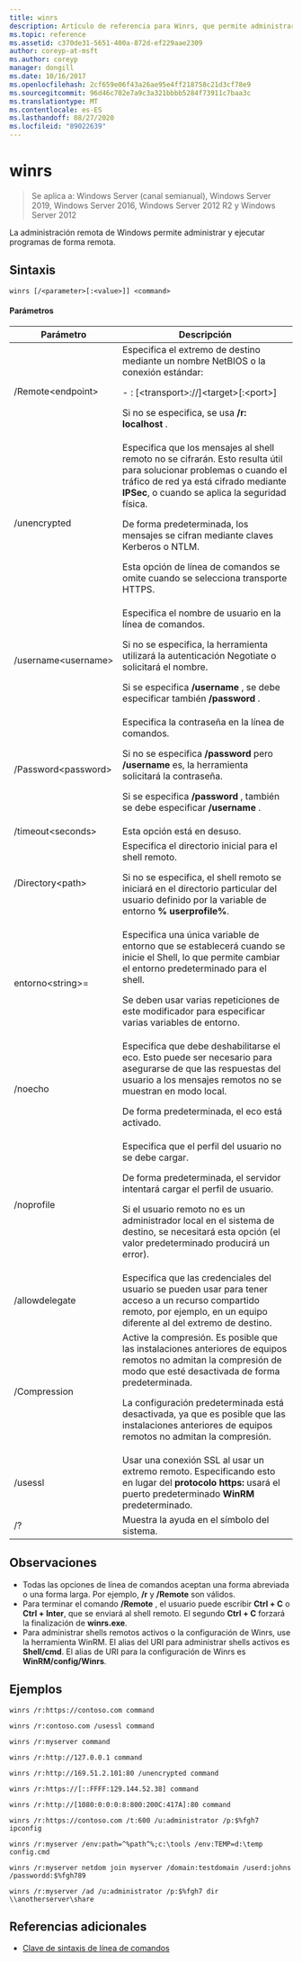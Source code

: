 ```yaml
---
title: winrs
description: Artículo de referencia para Winrs, que permite administrar y ejecutar programas de forma remota.
ms.topic: reference
ms.assetid: c370de31-5651-400a-872d-ef229aae2309
author: coreyp-at-msft
ms.author: coreyp
manager: dongill
ms.date: 10/16/2017
ms.openlocfilehash: 2cf659e06f43a26ae95e4ff218758c21d3cf78e9
ms.sourcegitcommit: 96d46c702e7a9c3a321bbbb5284f73911c7baa3c
ms.translationtype: MT
ms.contentlocale: es-ES
ms.lasthandoff: 08/27/2020
ms.locfileid: "89022639"
---
```

# <a name="winrs"></a>winrs

> Se aplica a: Windows Server (canal semianual), Windows Server 2019, Windows Server 2016, Windows Server 2012 R2 y Windows Server 2012

La administración remota de Windows permite administrar y ejecutar programas de forma remota.
## <a name="syntax"></a>Sintaxis
```
winrs [/<parameter>[:<value>]] <command>
```
#### <a name="parameters"></a>Parámetros

|           Parámetro            |                                                                                                                                                                                    Descripción                                                                                                                                                                                     |
|--------------------------------|------------------------------------------------------------------------------------------------------------------------------------------------------------------------------------------------------------------------------------------------------------------------------------------------------------------------------------------------------------------------------------|
|      /Remote\<endpoint>       |                                                                                          Especifica el extremo de destino mediante un nombre NetBIOS o la conexión estándar:<p>-   <url>: [\<transport>://]\<target>[:\<port>]<p>Si no se especifica, se usa **/r: localhost** .                                                                                          |
|          /unencrypted          | Especifica que los mensajes al shell remoto no se cifrarán. Esto resulta útil para solucionar problemas o cuando el tráfico de red ya está cifrado mediante **IPSec**, o cuando se aplica la seguridad física.<p>De forma predeterminada, los mensajes se cifran mediante claves Kerberos o NTLM.<p>Esta opción de línea de comandos se omite cuando se selecciona transporte HTTPS. |
|     /username\<username>      |                                                                                Especifica el nombre de usuario en la línea de comandos.<p>Si no se especifica, la herramienta utilizará la autenticación Negotiate o solicitará el nombre.<p>Si se especifica **/username** , se debe especificar también **/password** .                                                                                 |
|     /Password\<password>      |                                                                           Especifica la contraseña en la línea de comandos.<p>Si no se especifica **/password** pero **/username** es, la herramienta solicitará la contraseña.<p>Si se especifica **/password** , también se debe especificar **/username** .                                                                            |
|      /timeout\<seconds>       |                                                                                                                                                                             Esta opción está en desuso.                                                                                                                                                                             |
|       /Directory\<path>       |                                                                                            Especifica el directorio inicial para el shell remoto.<p>Si no se especifica, el shell remoto se iniciará en el directorio particular del usuario definido por la variable de entorno **% userprofile%**.                                                                                             |
| entorno\<string>=<value> |                                                                          Especifica una única variable de entorno que se establecerá cuando se inicie el Shell, lo que permite cambiar el entorno predeterminado para el shell.<p>Se deben usar varias repeticiones de este modificador para especificar varias variables de entorno.                                                                          |
|            /noecho             |                                                                                                    Especifica que debe deshabilitarse el eco. Esto puede ser necesario para asegurarse de que las respuestas del usuario a los mensajes remotos no se muestran en modo local.<p>De forma predeterminada, el eco está activado.                                                                                                    |
|           /noprofile           |                                              Especifica que el perfil del usuario no se debe cargar.<p>De forma predeterminada, el servidor intentará cargar el perfil de usuario.<p>Si el usuario remoto no es un administrador local en el sistema de destino, se necesitará esta opción (el valor predeterminado producirá un error).                                               |
|         /allowdelegate         |                                                                                                                  Especifica que las credenciales del usuario se pueden usar para tener acceso a un recurso compartido remoto, por ejemplo, en un equipo diferente al del extremo de destino.                                                                                                                   |
|          /Compression          |                                                                           Active la compresión.  Es posible que las instalaciones anteriores de equipos remotos no admitan la compresión de modo que esté desactivada de forma predeterminada.<p>La configuración predeterminada está desactivada, ya que es posible que las instalaciones anteriores de equipos remotos no admitan la compresión.                                                                           |
|            /usessl             |                                                                                                               Usar una conexión SSL al usar un extremo remoto.  Especificando esto en lugar del **protocolo https:** usará el puerto predeterminado **WinRM** predeterminado.                                                                                                                |
|               /?               |                                                                                                                                                                        Muestra la ayuda en el símbolo del sistema.                                                                                                                                                                        |

## <a name="remarks"></a>Observaciones
-   Todas las opciones de línea de comandos aceptan una forma abreviada o una forma larga. Por ejemplo, **/r** y **/Remote** son válidos.
-   Para terminar el comando **/Remote** , el usuario puede escribir **Ctrl + C** o **Ctrl + Inter**, que se enviará al shell remoto. El segundo **Ctrl + C** forzará la finalización de **winrs.exe**.
-   Para administrar shells remotos activos o la configuración de Winrs, use la herramienta WinRM.  El alias del URI para administrar shells activos es **Shell/cmd**.  El alias de URI para la configuración de Winrs es **WinRM/config/Winrs**.

## <a name="examples"></a>Ejemplos
```
winrs /r:https://contoso.com command
```
```
winrs /r:contoso.com /usessl command
```
```
winrs /r:myserver command
```
```
winrs /r:http://127.0.0.1 command
```
```
winrs /r:http://169.51.2.101:80 /unencrypted command
```
```
winrs /r:https://[::FFFF:129.144.52.38] command
```
```
winrs /r:http://[1080:0:0:0:8:800:200C:417A]:80 command
```
```
winrs /r:https://contoso.com /t:600 /u:administrator /p:$%fgh7 ipconfig
```
```
winrs /r:myserver /env:path=^%path^%;c:\tools /env:TEMP=d:\temp config.cmd
```
```
winrs /r:myserver netdom join myserver /domain:testdomain /userd:johns /passwordd:$%fgh789
```
```
winrs /r:myserver /ad /u:administrator /p:$%fgh7 dir \\anotherserver\share
```

## <a name="additional-references"></a>Referencias adicionales
- [Clave de sintaxis de línea de comandos](command-line-syntax-key.md)

